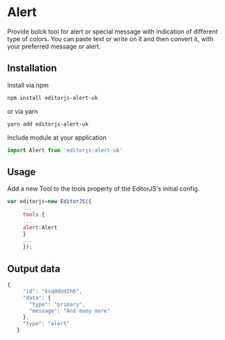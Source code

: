 # Alert
Provide bolck tool for alert or special message with indication of different type of colors. 
You can paste text or write on it and then convert it, with your preferred message or alert.

## Installation
Install via npm 

```bash
npm install editorjs-alert-uk
```
or via yarn 
```bash
yarn add editorjs-alert-uk
```
Include module at your application 

```javascript
import Alert from 'editorjs-alert-uk'
```
## Usage 
Add a new Tool to the tools property of the EditorJS's initial config.

```javascript
var editorjs=new EditorJS({
     ...
     tools:{ 
     ...
     alert:Alert
     }
     ...
     });
 ```
 ## Output data
 
 ```javascript
 {
      "id": "ksq0dUdIh6",
      "data": {
        "type": "primary",
        "message": "And many more"
      },
      "type": "alert"
    }
 ```
